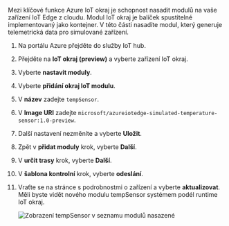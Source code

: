 Mezi klíčové funkce Azure IoT okraj je schopnost nasadit modulů na vaše zařízení IoT Edge z cloudu. Modul IoT okraj je balíček spustitelné implementovaný jako kontejner. V této části nasadíte modul, který generuje telemetrická data pro simulované zařízení. 

1. Na portálu Azure přejděte do služby IoT hub.
1. Přejděte na **IoT okraj (preview)** a vyberte zařízení IoT okraj.
1. Vyberte **nastavit moduly**.
1. Vyberte **přidání okraj IoT modulu**.
1. V **název** zadejte `tempSensor`. 
1. V **Image URI** zadejte `microsoft/azureiotedge-simulated-temperature-sensor:1.0-preview`. 
1. Další nastavení nezměníte a vyberte **Uložit**.
1. Zpět v **přidat moduly** krok, vyberte **Další**.
1. V **určit trasy** krok, vyberte **Další**.
1. V **šablona kontrolní** krok, vyberte **odeslání**.
1. Vraťte se na stránce s podrobnostmi o zařízení a vyberte **aktualizovat**. Měli byste vidět nového modulu tempSensor systémem podél runtime IoT okraj. 

   ![Zobrazení tempSensor v seznamu modulů nasazené][1]

<!-- Images -->
[1]: ../articles/iot-edge/media/tutorial-simulate-device-windows/view-module.png